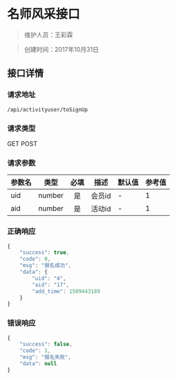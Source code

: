 # 名师风采接口

> 维护人员：王彩霖

> 创建时间：2017年10月31日

## 接口详情

### 请求地址
```
/api/activityuser/toSignUp
```

### 请求类型
GET POST

### 请求参数
| 参数名 | 类型 | 必填 | 描述 | 默认值 | 参考值 |
| --- | :---: | :---: | --- | --- | --- |
| uid | number | 是 | 会员id | - | 1 |
| aid | number | 是 | 活动id | - | 1 |


### 正确响应
```javascript
{
    "success": true,
    "code": 0,
    "msg": "报名成功",
    "data": {
        "uid": "4",
        "aid": "17",
        "add_time": 1509443189
    }
}
```

### 错误响应
```javascript
{
    "success": false,
    "code": 1,
    "msg": "报名失败",
    "data": null
}
```
